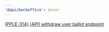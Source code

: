 ```yaml
---
'@api/backoffice': minor
---
```


[[PPLE-314] [API] withdraw user ballot endpoint](https://linear.app/snts/issue/PPLE-314/api-withdraw-user-ballot-endpoint)
